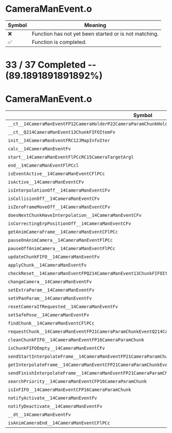 # CameraManEvent.o
| Symbol | Meaning 
| ------------- | ------------- 
| :x: | Function has not yet been started or is not matching. 
| :white_check_mark: | Function is completed. 


# 33 / 37 Completed -- (89.1891891891892%)
# CameraManEvent.o
| Symbol | Decompiled? |
| ------------- | ------------- |
| `__ct__14CameraManEventFP12CameraHolderP22CameraParamChunkHolderPCc` | :white_check_mark: |
| `__ct__Q214CameraManEvent13ChunkFIFOItemFv` | :x: |
| `init__14CameraManEventFRC12JMapInfoIter` | :white_check_mark: |
| `calc__14CameraManEventFv` | :white_check_mark: |
| `start__14CameraManEventFlPCcRC15CameraTargetArgl` | :white_check_mark: |
| `end__14CameraManEventFlPCcl` | :white_check_mark: |
| `isEventActive__14CameraManEventCFlPCc` | :white_check_mark: |
| `isActive__14CameraManEventCFv` | :white_check_mark: |
| `isInterpolationOff__14CameraManEventCFv` | :white_check_mark: |
| `isCollisionOff__14CameraManEventCFv` | :white_check_mark: |
| `isZeroFrameMoveOff__14CameraManEventCFv` | :white_check_mark: |
| `doesNextChunkHaveInterpolation__14CameraManEventCFv` | :white_check_mark: |
| `isCorrectingErpPositionOff__14CameraManEventCFv` | :white_check_mark: |
| `getAnimCameraFrame__14CameraManEventCFlPCc` | :white_check_mark: |
| `pauseOnAnimCamera__14CameraManEventFlPCc` | :white_check_mark: |
| `pauseOffAnimCamera__14CameraManEventFlPCc` | :white_check_mark: |
| `updateChunkFIFO__14CameraManEventFv` | :x: |
| `applyChunk__14CameraManEventFv` | :white_check_mark: |
| `checkReset__14CameraManEventFPQ214CameraManEvent13ChunkFIFOItem` | :white_check_mark: |
| `changeCamera__14CameraManEventFv` | :white_check_mark: |
| `setExtraParam__14CameraManEventFv` | :white_check_mark: |
| `setVPanParam__14CameraManEventFv` | :x: |
| `resetCameraIfRequested__14CameraManEventFv` | :white_check_mark: |
| `setSafePose__14CameraManEventFv` | :x: |
| `findChunk__14CameraManEventCFlPCc` | :white_check_mark: |
| `requestChunk__14CameraManEventFP21CameraParamChunkEventQ214CameraManEvent9EPriorityRC15CameraTargetArgl` | :white_check_mark: |
| `cleanChunkFIFO__14CameraManEventFP16CameraParamChunk` | :white_check_mark: |
| `isChunkFIFOEmpty__14CameraManEventCFv` | :white_check_mark: |
| `sendStartInterpolateFrame__14CameraManEventFP21CameraParamChunkEventl` | :white_check_mark: |
| `getInterpolateFrame__14CameraManEventCFP21CameraParamChunkEventl` | :white_check_mark: |
| `sendFinishInterpolateFrame__14CameraManEventFP21CameraParamChunkEventl` | :white_check_mark: |
| `searchPriority__14CameraManEventCFP16CameraParamChunk` | :white_check_mark: |
| `isInFIFO__14CameraManEventCFP16CameraParamChunk` | :white_check_mark: |
| `notifyActivate__14CameraManEventFv` | :white_check_mark: |
| `notifyDeactivate__14CameraManEventFv` | :white_check_mark: |
| `__dt__14CameraManEventFv` | :white_check_mark: |
| `isAnimCameraEnd__14CameraManEventCFlPCc` | :white_check_mark: |
